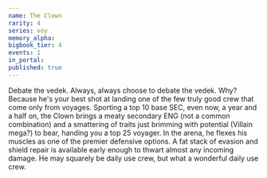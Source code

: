 ```yaml
---
name: The Clown
rarity: 4
series: voy
memory_alpha:
bigbook_tier: 4
events: 1
in_portal:
published: true
---
```


Debate the vedek. Always, always choose to debate the vedek. Why? Because he's your best shot at landing one of the few truly good crew that come only from voyages. Sporting a top 10 base SEC, even now, a year and a half on, the Clown brings a meaty secondary ENG (not a common combination) and a smattering of traits just brimming with potential (Villain mega?) to bear, handing you a top 25 voyager. In the arena, he flexes his muscles as one of the premier defensive options. A fat stack of evasion and shield repair is available early enough to thwart almost any incoming damage. He may squarely be daily use crew, but what a wonderful daily use crew.
